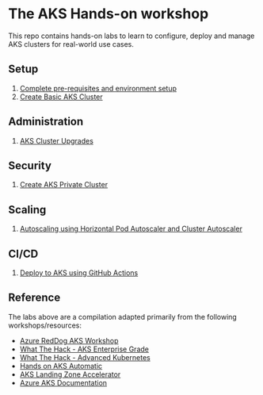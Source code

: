 # The AKS Hands-on workshop

This repo contains hands-on labs to learn to configure, deploy and manage AKS clusters for real-world use cases.

## Setup

1. [Complete pre-requisites and environment setup](environment-setup.md)
1. [Create Basic AKS Cluster](aks-basic-cluster.md)

## Administration

1. [AKS Cluster Upgrades](aks-cluster-upgrade.md)

## Security

1. [Create AKS Private Cluster](aks-private-cluster.md)

## Scaling

1. [Autoscaling using Horizontal Pod Autoscaler and Cluster Autoscaler](aks-cluster-autoscaler.md)

## CI/CD

1. [Deploy to AKS using GitHub Actions](aks-github-deploy.md)

## Reference

The labs above are a compilation adapted primarily from the following workshops/resources:

* [Azure RedDog AKS Workshop](https://github.com/Azure/reddog-aks-workshop)
* [What The Hack - AKS Enterprise Grade](https://github.com/microsoft/WhatTheHack/tree/master/039-AKSEnterpriseGrade)
* [What The Hack - Advanced Kubernetes](https://github.com/microsoft/WhatTheHack/tree/master/023-AdvancedKubernetes)
* [Hands on AKS Automatic](https://github.com/microsoft/hands-on-aks-automatic)
* [AKS Landing Zone Accelerator](https://github.com/Azure/AKS-Landing-Zone-Accelerator)
* [Azure AKS Documentation](https://learn.microsoft.com/en-us/azure/aks)
